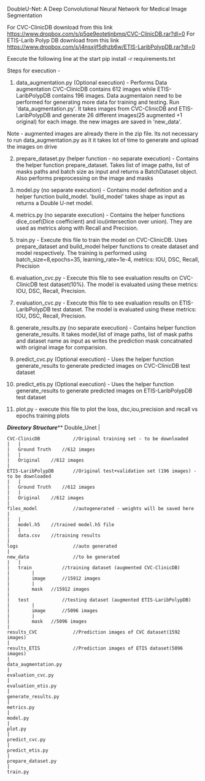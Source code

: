 DoubleU-Net: A Deep Convolutional Neural Network for Medical Image Segmentation

For CVC-ClinicDB download from this link https://www.dropbox.com/s/p5qe9eotetjnbmq/CVC-ClinicDB.rar?dl=0
For ETIS-Larib Polyp DB download from this link https://www.dropbox.com/s/j4nsxijf5dhzb6w/ETIS-LaribPolypDB.rar?dl=0


Execute the following line at the start
pip install -r requirements.txt

Steps for execution - 

1. data_augmentation.py (Optional execution) - Performs Data augmentation CVC-ClinicDB contains 612 images while ETIS-LaribPolypDB contains 196 images. Data augmentaion need to be performed for generating more data for training and testing. Run 'data_augmentation.py'. It takes images from CVC-ClinicDB and ETIS-LaribPolypDB and generate 26 different images(25 augmented +1 original) for each image. the new images are saved in 'new_data'.

Note - augmented images are already there in the zip file. Its not necessary to run data_augmentation.py as it it takes lot of time to generate and upload the images on drive

2. prepare_dataset.py (helper function - no separate execution) - Contains the helper function prepare_dataset. Takes list of image paths, list of masks paths and batch size as input and returns a BatchDataset object. Also performs preprocessing on the image and masks

3. model.py (no separate execution) - Contains model definition and a helper function build_model. 'build_model' takes shape as input as returns a Double U-net model. 

4. metrics.py (no separate execution) - Contains the helper functions dice_coef(Dice coefficient) and iou(intersection over union). They are used as metrics along with Recall and Precision.

5. train.py - Execute this file to train the model on CVC-ClinicDB. Uses prepare_dataset and build_model helper functions to create dataset and model respectively. The training is performed using batch_size=8,epochs=35, learning_rate=1e-4, metrics: IOU, DSC, Recall, Precision

6. evaluation_cvc.py - Execute this file to see evaluation results on CVC-ClinicDB test dataset(10%). The model is evaluated using these metrics: IOU, DSC, Recall, Precision.

7. evaluation_cvc.py - Execute this file to see evaluation results on ETIS-LaribPolypDB test dataset. The model is evaluated using these metrics: IOU, DSC, Recall, Precision.

8. generate_results.py (no separate execution) - Contains helper function generate_results. It takes model,list of image paths, list of mask paths and dataset name as input as writes the prediction mask concatnated with original image for comparision.

9. predict_cvc.py (Optional execution) - Uses the helper function generate_results to generate predicted images on CVC-ClinicDB test dataset

10. predict_etis.py (Optional execution) - Uses the helper function generate_results to generate predicted images on ETIS-LaribPolypDB test dataset

11. plot.py - execute this file to plot the loss, dsc,iou,precision and recall vs epochs training plots

***************************Directory Structure*****************************
Double_Unet 
	|
	
	CVC-ClinicDB            //Original training set - to be downloaded
	|	|
	|	Ground Truth	//612 images
	|	|
	|	Original	//612 images
	|
	ETIS-LaribPolypDB       //Original test+validation set (196 images) - to be downloaded
	|	|
	|	Ground Truth	//612 images
	|	|
	|	Original	//612 images
	|
	files_model             //autogenerated - weights will be saved here
	|
	|	|
	|	model.h5	//trained model.h5 file
	|	|
	|	data.csv	//training results
	|
	logs                    //auto generated
	|
	new_data                //to be generated
	|	|
	|	train           //training dataset (augmented CVC-ClinicDB)
	|	     |
	|	     image      //15912 images
	|	     |
	|	     mask	//15912 images
	|
	|	test	        //testing dataset (augmented ETIS-LaribPolypDB)
	|	     |
	|	     image      //5096 images
	|	     |
	|	     mask	//5096 images
	|
	results_CVC             //Prediction images of CVC dataset(1592 images)
	|
	results_ETIS            //Prediction images of ETIS dataset(5096 images)
	|
	data_augmentation.py 
	|
	evaluation_cvc.py
	|
	evaluation_etis.py
	|
	generate_results.py
	|
	metrics.py 
	|
	model.py  
	|
	plot.py
	|
	predict_cvc.py
	|
	predict_etis.py
	|
	prepare_dataset.py  
	|
	train.py 

